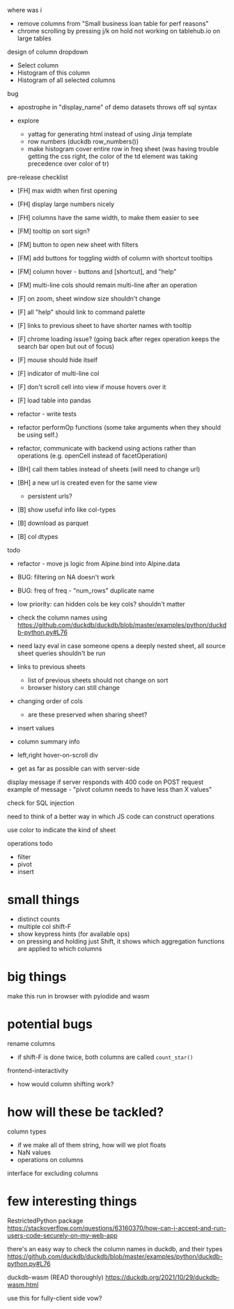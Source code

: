 where was i
* remove columns from "Small business loan table for perf reasons"
* chrome scrolling by pressing j/k on hold not working on tablehub.io on large tables

design of column dropdown
* Select column
* Histogram of this column
* Histogram of all selected columns

bug
* apostrophe in "display_name" of demo datasets throws off sql syntax

* explore
  * yattag for generating html instead of using Jinja template
  * row numbers (duckdb row_numbers())
  * make histogram cover entire row in freq sheet (was having trouble getting the css right, the color of the td element was taking precedence over color of tr)

pre-release checklist
* [FH] max width when first opening
* [FH] display large numbers nicely
* [FH] columns have the same width, to make them easier to see
* [FM] tooltip on sort sign?
* [FM] button to open new sheet with filters
* [FM] add buttons for toggling width of column with shortcut tooltips
* [FM] column hover - buttons and [shortcut], and "help"
* [FM] multi-line cols should remain multi-line after an operation
* [F] on zoom, sheet window size shouldn't change
* [F] all "help" should link to command palette
* [F] links to previous sheet to have shorter names with tooltip
* [F] chrome loading issue? (going back after regex operation keeps the search bar open but out of focus)
* [F] mouse should hide itself
* [F] indicator of multi-line col
* [F] don't scroll cell into view if mouse hovers over it
* [F] load table into pandas
* refactor - write tests
* refactor performOp functions (some take arguments when they should be using self.<attribute>)
* refactor, communicate with backend using actions rather than operations (e.g. openCell instead of facetOperation)

* [BH] call them tables instead of sheets (will need to change url)
* [BH] a new url is created even for the same view
  * persistent urls?
* [B] show useful info like col-types
* [B] download as parquet
* [B] col dtypes

todo
* refactor - move js logic from Alpine.bind into Alpine.data
* BUG: filtering on NA doesn't work
* BUG: freq of freq - "num_rows" duplicate name
* low priority: can hidden cols be key cols? shouldn't matter
* check the column names using https://github.com/duckdb/duckdb/blob/master/examples/python/duckdb-python.py#L76
* need lazy eval in case someone opens a deeply nested sheet, all source sheet queries shouldn't be run
* links to previous sheets
  * list of previous sheets should not change on sort
  * browser history can still change

* changing order of cols
  * are these preserved when sharing sheet?

* insert values
* column summary info
* left,right hover-on-scroll div

* get as far as possible can with server-side

display message if server responds with 400 code on POST request
example of message - "pivot column needs to have less than X values"

check for SQL injection

need to think of a better way in which JS code can construct operations

use color to indicate the kind of sheet

operations todo
* filter
* pivot
* insert

# small things
* distinct counts
* multiple col shift-F
* show keypress hints (for available ops)
* on pressing and holding just Shift, it shows which aggregation functions are applied to which columns

# big things
make this run in browser with pyiodide and wasm

# potential bugs
rename columns
* if shift-F is done twice, both columns are called `count_star()`

frontend-interactivity
* how would column shifting work?

# how will these be tackled?
column types
* if we make all of them string, how will we plot floats
* NaN values
* operations on columns

interface for excluding columns

# few interesting things
RestrictedPython package
https://stackoverflow.com/questions/63160370/how-can-i-accept-and-run-users-code-securely-on-my-web-app

there's an easy way to check the column names in duckdb, and their types
https://github.com/duckdb/duckdb/blob/master/examples/python/duckdb-python.py#L76

duckdb-wasm (READ thoroughly)
https://duckdb.org/2021/10/29/duckdb-wasm.html

use this for fully-client side vow?
